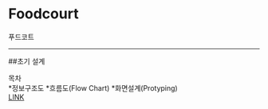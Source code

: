 # Foodcourt
푸드코트
<hr />

##초기 설계

목차    
   *정보구조도
   *흐름도(Flow Chart)
   *화면설계(Protyping)    
[LINK](https://docs.google.com/presentation/d/1tGW3FN7Fhg7YrkYtzW3r9yU50X8Cjuh64WsNs_I8nLU/edit#slide=id.g895759a2e8_0_260)
